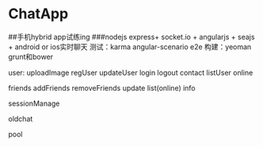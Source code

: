 ChatApp
=======
##手机hybrid app试练ing 
###nodejs express+ socket.io + angularjs + seajs + android or ios实时聊天
  测试：karma angular-scenario e2e
  构建：yeoman grunt和bower


user:
uploadImage regUser updateUser login logout contact listUser online

friends
addFriends removeFriends update list(online) info

sessionManage

oldchat

pool